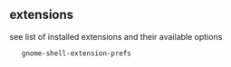 ## extensions

see list of installed extensions and their available options
```
   gnome-shell-extension-prefs
```

